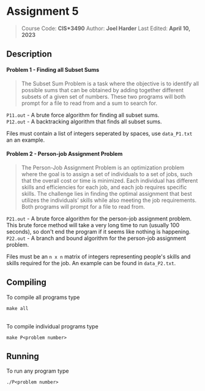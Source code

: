 # Assignment 5
> Course Code: **CIS\*3490**
> Author: **Joel Harder**
> Last Edited: **April 10, 2023**

## Description

#### Problem 1 - Finding all Subset Sums
> The Subset Sum Problem is a task where the objective is to identify all possible sums that can be obtained by adding together different subsets of a given set of numbers. These two programs will both prompt for a file to read from and a sum to search for.

`P11.out` - A brute force algorithm for finding all subset sums.<br>
`P12.out` - A backtracking algorithm that finds all subset sums.

Files must contain a list of integers seperated by spaces, use `data_P1.txt` an an example.

#### Problem 2 - Person-job Assignment Problem
> The Person-Job Assignment Problem is an optimization problem where the goal is to assign a set of individuals to a set of jobs, such that the overall cost or time is minimized. Each individual has different skills and efficiencies for each job, and each job requires specific skills. The challenge lies in finding the optimal assignment that best utilizes the individuals’ skills while also meeting the job requirements. Both programs will prompt for a file to read from.

`P21.out` - A brute force algorithm for the person-job assignment problem. This brute force method will take a very long time to run (usually 100 seconds), so don't end the program if it seems like nothing is happening.<br>
`P22.out` - A branch and bound algorithm for the person-job assignment problem.

Files must be an `n x n` matrix of integers representing people's skills and skills required for the job. An example can be found in `data_P2.txt`.

## Compiling
To compile all programs type
```
make all
```

<br>To compile individual programs type
```
make P<problem number>
```

## Running
To run any program type
```
./P<problem number>
```